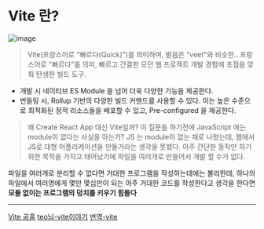 # Vite 란?

![image](https://github.com/Jae-hong-lee/TIL/assets/72030487/cee1cc86-ed1f-48d5-baa8-76ed0aa7d989)

> Vite(프랑스어로 "빠르다(Quick)")를 의미하며, 발음은 "veet"와 비슷한..
> 프랑스어로 "빠르다"를 의미, 빠르고 간결한 모던 웹 프로젝트 개발 경험에 초점을 맞춰 탄생한 빌드 도구.

- 개발 시 네이티브 ES Module 을 넘어 더욱 다양한 기능을 제공한다.
- 번들링 시, Rollup 기반의 다양한 빌드 커맨드를 사용할 수 있다. 이는 높은 수준으로 최적화된 정적 리소스들을 배포할 수 있고, Pre-configured 을 제공한다.

> 왜 Create React App 대신 Vite일까?
> 이 질문을 하기전에 JavaScript 에는 module이 없다는 사실을 아는가?
> JS 는 module이 없는 채로 나왔는데, 웹에서 JS로 대형 어플리케이션을 만들거라는 생각을 못했다. 아주 간단한 동작만 하기 위한 목적을 가지고 태어났기에 파일을 여러개로 만들어서 개발 할 수가 없다.

파일을 여러개로 분리할 수 없다면 거대한 프로그램을 작성하는데에는 불리한데, 하나의 파일에서 여러명에게 몇만 몇십만이 되는 아주 거대한 코드를 작성한다고 생각을 한다면 **모듈 없이는 프로그램의 덩치를 키우기 힘들다**

---

[Vite 공홈](https://ko.vitejs.dev/guide/)
[teo님-vite이야기](https://velog.io/@teo/vite)
[번역-vite](https://velog.io/@sehyunny/is-it-time-to-say-goodbye-to-webpack)
